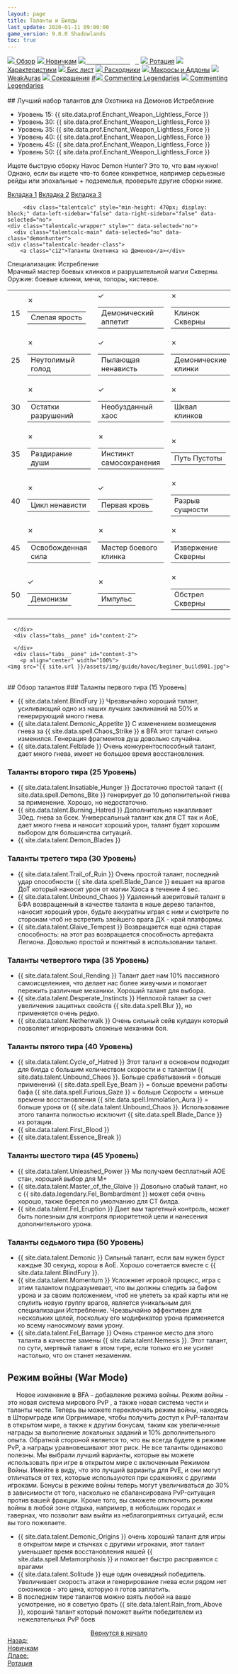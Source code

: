 ```yaml
---
layout: page
title: Таланты и Билды
last_update: 2020-01-11 09:00:00
game_version: 9.0.0 Shadowlands
toc: true
---
```


<div id="smooth-nav-outer">
<a href="{{ site.url }}/guide/havoc/overview.html"><img src="https://wow.zamimg.com/images/wow/icons/medium/inv_misc_spyglass_02.jpg"> Обзор</a>
<a href="{{ site.url }}/guide/havoc/beginners.html"><img src="https://wow.zamimg.com/images/wow/icons/medium/spell_lifegivingseed.jpg"> Новичкам</a>
<a href="{{ site.url }}/guide/havoc/talent-builds.html"><img src="https://wow.zamimg.com/images/wow/icons/medium/ability_marksmanship.jpg"><span style="color: white;"> Таланты и Билды</span></a>
<a href="{{ site.url }}/guide/havoc/rotation-priority.html"><img src="https://wow.zamimg.com/images/wow/icons/medium/wow_token01.jpg"> Ротация</a>
<a href="{{ site.url }}/guide/havoc/stats.html"><img src="https://wow.zamimg.com/images/wow/icons/medium/inv_inscription_80_warscroll_intellect.jpg"> Характеристики</a>
<a href="{{ site.url }}/guide/havoc/gear.html"><img src="https://wow.zamimg.com/images/wow/icons/medium/inv_chest_chain_03.jpg"> Бис лист</a>
<a href="{{ site.url }}/guide/havoc/consumables.html"><img src="https://wow.zamimg.com/images/wow/icons/medium/inv_potion_92.jpg"> Расходники</a>
<a href="{{ site.url }}/guide/havoc/macros-addons.html"><img src="https://wow.zamimg.com/images/wow/icons/medium/inv_eng_gearspringparts.jpg"> Макросы и Аддоны</a>
<a href="{{ site.url }}/guide/havoc/weakauras.html"><img src="https://wow.zamimg.com/images/wow/icons/medium/spell_holy_auramastery.jpg"> WeakAuras</a>
<a href="{{ site.url }}/guide/havoc/common-terms.html"><img src="https://wow.zamimg.com/images/wow/icons/medium/ui_chat.jpg"> Сокращения</a>
<a href="">#<img src="https://wow.zamimg.com/images/wow/icons/medium/wow_token01.jpg"> Commenting Legendaries</a>
<a href="#"><img src="https://wow.zamimg.com/images/wow/icons/medium/wow_token01.jpg"> Commenting Legendaries</a>
</div>
<br>
## Лучший набор талантов для Охотника на Демонов Истребление
<ul>
<li>Уровень 15: {{ site.data.prof.Enchant_Weapon_Lightless_Force }}</li> 
<li>Уровень 30: {{ site.data.prof.Enchant_Weapon_Lightless_Force }}</li> 
<li>Уровень 35: {{ site.data.prof.Enchant_Weapon_Lightless_Force }}</li> 
<li>Уровень 40: {{ site.data.prof.Enchant_Weapon_Lightless_Force }}</li> 
<li>Уровень 45: {{ site.data.prof.Enchant_Weapon_Lightless_Force }}</li> 
<li>Уровень 50: {{ site.data.prof.Enchant_Weapon_Lightless_Force }}</li> 
</ul>

Ищете быструю сборку Havoc Demon Hunter? Это то, что вам нужно! Однако, если вы ищете что-то более конкретное, например серьезные рейды или эпохальные + подземелья, проверьте другие сборки ниже.

  <div class="tabs">
    <div class="tabs__nav">
      <a class="tabs__link tabs__link_active" href="#content-1">Вкладка 1</a>
      <a class="tabs__link" href="#content-2">Вкладка 2</a>
      <a class="tabs__link" href="#content-3">Вкладка 3</a>
    </div>
    <div class="tabs__content">
      <div class="tabs__pane tabs__pane_show" id="content-1">
       
	     <div class="talentcalc" style="min-height: 470px; display: block;" data-left-sidebar="false" data-right-sidebar="false" data-selected="no">
    <div class="talentcalc-wrapper" style="" data-selected="no">
	  <div class="talentcalc-main" data-selected="no" data-class="demonhunter">
	<div class="talentcalc-header-class">
		<a class="c12">Таланты Охотника на Демонов</a></div>
<div class="talentcalc-spec-switcher">Специализация: <span class="q1"><span class="tooltip-inside-icon" style="background-image: url(https://wow.zamimg.com/images/wow/icons/small/ability_demonhunter_specdps.jpg)"></span> Истребление <span class="talentcalc-spec-role" style="background-position: 0px 0"></span></span>
</div>                             
<div class="talentcalc-spec-desc" data-spec="3">Мрачный мастер боевых клинков и разрушительной магии Скверны. Оружие: боевые клинки, мечи, топоры, кистевое.</div>  
  
<table class="talentcalc-core" data-selected="no">
	<tbody data-selected="no">
<tr data-row="0" class="talentcalc-row" data-selected="yes" data-available="yes">
<td class="outer" data-selected="no">

<div class="inner">15</div>
</td>

<td class="outer" data-row="0" data-col="0" cursor="pointer" data-selected="no">
<div class="inner">
<a class="screen" target="_blank" data-whattach="icon" href="https://ru.wowhead.com/spell=203550" onclick="return false;"></a>
<div class="iconmedium"><ins style="background-image: url(https://wow.zamimg.com/images/wow/icons/medium/ability_bosskilrogg_deadeye.jpg)"></ins><del></del>
<div class="state">✗</div></div>
<table>
<tbody>
<tr>
<td>Слепая ярость</td>
</tr>
</tbody>
</table >
</div>
</td>

<td class="outer" data-row="0" data-col="1" cursor="pointer" data-selected="yes">
<div class="inner">
<a class="screen" target="_blank" data-whattach="icon" href="https://ru.wowhead.com/spell=206478" onclick="return false;"></a>
<div class="iconmedium"><ins style="background-image: url(https://wow.zamimg.com/images/wow/icons/medium/ability_creature_poison_01_purple.jpg)"></ins><del></del>
<div class="state active">✓</div></div>
<table>
<tbody>
<tr>
<td>Демонический аппетит</td>
</tr>
</tbody>
</table>
</div>
</td>

<td class="outer last-child" data-row="0" data-col="2" cursor="pointer" data-selected="no">
<div class="inner">
<a class="screen" target="_blank" data-whattach="icon" href="https://ru.wowhead.com/spell=232893" onclick="return false;"></a>
<div class="iconmedium"><ins style="background-image: url(https://wow.zamimg.com/images/wow/icons/medium/ability_demonhunter_felblade.jpg)"></ins><del></del>
<div class="state">✗</div></div>
<table>
<tbody>
<tr>
<td>Клинок Скверны</td>
</tr>
</tbody>
</table>
</div>
</td>
</tr>

<tr data-row="1" class="talentcalc-row" data-selected="yes" data-available="yes">
<td class="outer" data-selected="no">
<div class="inner">25</div>
</td>

<td class="outer" data-row="1" data-col="0" cursor="pointer" data-selected="no">
<div class="inner">
<a class="screen" target="_blank" data-whattach="icon" href="https://ru.wowhead.com/spell=258876" onclick="return false;"></a>
<div class="iconmedium"><ins style="background-image: url(https://wow.zamimg.com/images/wow/icons/medium/ability_rogue_hungerforblood.jpg)"></ins><del></del>
<div class="state">✗</div></div>
<table>
<tbody>
<tr>
<td>Неутолимый голод</td>
</tr>
</tbody>
</table>
</div>
</td>

<td class="outer" data-row="1" data-col="1" cursor="pointer" data-selected="yes">
<div class="inner">
<a class="screen" target="_blank" data-whattach="icon" href="https://ru.wowhead.com/spell=320374" onclick="return false;"></a>
<div class="iconmedium"><ins style="background-image: url(https://wow.zamimg.com/images/wow/icons/medium/ability_demonhunter_immolation.jpg)"></ins><del></del>
<div class="state active">✓</div></div>
<table>
<tbody>
<tr>
<td>Пылающая ненависть</td>
</tr>
</tbody>
</table>
</div>
</td>

<td class="outer last-child" data-row="1" data-col="2" cursor="pointer" data-selected="no">
<div class="inner">
<a class="screen" target="_blank" data-whattach="icon" href="https://ru.wowhead.com/spell=203555" onclick="return false;"></a>
<div class="iconmedium"><ins style="background-image: url(https://wow.zamimg.com/images/wow/icons/medium/inv_weapon_shortblade_92.jpg)"></ins><del></del>
<div class="state">✗</div></div>
<table>
<tbody>
<tr>
<td>Демонические клинки</td>
</tr>
</tbody>
</table>
</div>
</td>
</tr>

<tr data-row="2" class="talentcalc-row" data-selected="yes" data-available="yes">
<td class="outer" data-selected="no">
<div class="inner">30</div>
</td>

<td class="outer" data-row="2" data-col="0" cursor="pointer" data-selected="no">
<div class="inner">
<a class="screen" target="_blank" data-whattach="icon" href="https://ru.wowhead.com/spell=258881" onclick="return false;"></a>
<div class="iconmedium"><ins style="background-image: url(https://wow.zamimg.com/images/wow/icons/medium/ability_demonhunter_bladedance.jpg)"></ins><del></del>
<div class="state">✗</div></div>
<table>
<tbody>
<tr>
<td>Остатки разрушений</td>
</tr>
</tbody>
</table>
</div>
</td>

<td class="outer" data-row="2" data-col="1" cursor="pointer" data-selected="yes">
<div class="inner">
<a class="screen" target="_blank" data-whattach="icon" href="https://ru.wowhead.com/spell=275144" onclick="return false;"></a>
<div class="iconmedium"><ins style="background-image: url(https://wow.zamimg.com/images/wow/icons/medium/ability_demonhunter_felrush.jpg)"></ins><del></del>
<div class="state active">✓</div></div>
<table>
<tbody>
<tr>
<td>Необузданный хаос</td>
</tr>
</tbody>
</table>
</div>
</td>

<td class="outer last-child" data-row="2" data-col="2" cursor="pointer" data-selected="no">
<div class="inner">
<a class="screen" target="_blank" data-whattach="icon" href="https://ru.wowhead.com/spell=342817" onclick="return false;"></a>
<div class="iconmedium"><ins style="background-image: url(https://wow.zamimg.com/images/wow/icons/medium/inv_glaive_1h_artifactazgalor_d_06dual.jpg)"></ins><del></del>
<div class="state">✗</div></div>
<table>
<tbody>
<tr>
<td>Шквал клинков</td>
</tr>
</tbody>
</table>
</div>
</td>
</tr>

<tr data-row="3" class="talentcalc-row" data-selected="no" data-available="yes">
<td class="outer" data-selected="no">
<div class="inner">35</div>
</td>

<td class="outer" data-row="3" data-col="0" cursor="pointer" data-selected="no">
<div class="inner">
<a class="screen" target="_blank" data-whattach="icon" href="https://ru.wowhead.com/spell=204909" onclick="return false;"></a>
<div class="iconmedium"><ins style="background-image: url(https://wow.zamimg.com/images/wow/icons/medium/ability_demonhunter_soulcleave2.jpg)"></ins><del></del>
<div class="state">✗</div></div>
<table>
<tbody>
<tr>
<td>Раздирание души</td>
</tr>
</tbody>
</table>
</div>
</td>

<td class="outer" data-row="3" data-col="1" cursor="pointer" data-selected="no">
<div class="inner">
<a class="screen" target="_blank" data-whattach="icon" href="https://ru.wowhead.com/spell=205411" onclick="return false;"></a>
<div class="iconmedium"><ins style="background-image: url(https://wow.zamimg.com/images/wow/icons/medium/spell_shadow_manafeed.jpg)"></ins><del></del>
<div class="state">✗</div></div>
<table>
<tbody>
<tr>
<td>Инстинкт самосохранения</td>
</tr>
</tbody>
</table>
</div>
</td>

<td class="outer last-child" data-row="3" data-col="2" cursor="pointer" data-selected="no">
<div class="inner">
<a class="screen" target="_blank" data-whattach="icon" href="https://ru.wowhead.com/spell=196555" onclick="return false;"></a>
<div class="iconmedium"><ins style="background-image: url(https://wow.zamimg.com/images/wow/icons/medium/spell_warlock_demonsoul.jpg)"></ins><del></del>
<div class="state">✗</div></div>
<table>
<tbody>
<tr>
<td>Путь Пустоты</td>
</tr>
</tbody>
</table>
</div>
</td>
</tr>

<tr data-row="4" class="talentcalc-row" data-selected="yes" data-available="yes">
<td class="outer" data-selected="no">
<div class="inner">40</div>
</td>

<td class="outer" data-row="4" data-col="0" cursor="pointer" data-selected="no">
<div class="inner">
<a class="screen" target="_blank" data-whattach="icon" href="https://ru.wowhead.com/spell=258887" onclick="return false;"></a>
<div class="iconmedium"><ins style="background-image: url(https://wow.zamimg.com/images/wow/icons/medium/ability_ironmaidens_whirlofblood.jpg)"></ins><del></del>
<div class="state">✗</div></div>
<table>
<tbody>
<tr>
<td>Цикл ненависти</td>
</tr>
</tbody>
</table>
</div>
</td>

<td class="outer" data-row="4" data-col="1" cursor="pointer" data-selected="yes">
<div class="inner">
<a class="screen" target="_blank" data-whattach="icon" href="https://ru.wowhead.com/spell=206416" onclick="return false;"></a>
<div class="iconmedium"><ins style="background-image: url(https://wow.zamimg.com/images/wow/icons/medium/ability_deathwing_bloodcorruption_death.jpg)"></ins><del></del>
<div class="state active">✓</div></div>
<table>
<tbody>
<tr>
<td>Первая кровь</td>
</tr>
</tbody>
</table>
</div>
</td>

<td class="outer last-child" data-row="4" data-col="2" cursor="pointer" data-selected="no">
<div class="inner">
<a class="screen" target="_blank" data-whattach="icon" href="https://ru.wowhead.com/spell=258860" onclick="return false;"></a>
<div class="iconmedium"><ins style="background-image: url(https://wow.zamimg.com/images/wow/icons/medium/spell_shadow_ritualofsacrifice.jpg)"></ins><del></del>
<div class="state">✗</div></div>
<table>
<tbody>
<tr>
<td>Разрыв сущности</td>
</tr>
</tbody>
</table>
</div>
</td>
</tr>

<tr data-row="5" class="talentcalc-row" data-selected="no" data-available="yes"><td class="outer" data-selected="no">
<div class="inner">45</div>
</td>

<td class="outer" data-row="5" data-col="0" cursor="pointer" data-selected="no">
<div class="inner">
<a class="screen" target="_blank" data-whattach="icon" href="https://ru.wowhead.com/spell=206477" onclick="return false;"></a>
<div class="iconmedium"><ins style="background-image: url(https://wow.zamimg.com/images/wow/icons/medium/ability_demonhunter_chaosnova.jpg)"></ins><del></del>
<div class="state">✗</div></div>
<table>
<tbody>
<tr>
<td>Освобожденная сила</td>
</tr>
</tbody>
</table>
</div>
</td>

<td class="outer" data-row="5" data-col="1" cursor="pointer" data-selected="no">
<div class="inner">
<a class="screen" target="_blank" data-whattach="icon" href="https://ru.wowhead.com/spell=203556" onclick="return false;"></a>
<div class="iconmedium"><ins style="background-image: url(https://wow.zamimg.com/images/wow/icons/medium/inv_glaive_1h_demonhunter_a_01.jpg)"></ins><del></del>
<div class="state">✗</div></div>
<table>
<tbody>
<tr>
<td>Мастер боевого клинка</td>
</tr>
</tbody>
</table>
</div>
</td>

<td class="outer last-child" data-row="5" data-col="2" cursor="pointer" data-selected="no">
<div class="inner">
<a class="screen" target="_blank" data-whattach="icon" href="https://ru.wowhead.com/spell=211881" onclick="return false;"></a>
<div class="iconmedium"><ins style="background-image: url(https://wow.zamimg.com/images/wow/icons/medium/ability_bossfellord_felspike.jpg)"></ins><del></del>
<div class="state">✗</div></div>
<table>
<tbody>
<tr>
<td>Извержение Скверны</td>
</tr>
</tbody>
</table>
</div>
</td>
</tr>

<tr data-row="6" class="talentcalc-row" data-selected="yes" data-available="yes">
<td class="outer" data-selected="no">
<div class="inner">50</div>
</td>

<td class="outer" data-row="6" data-col="0" cursor="pointer" data-selected="yes">
<div class="inner">
<a class="screen" target="_blank" data-whattach="icon" href="https://ru.wowhead.com/spell=213410" onclick="return false;"></a>
<div class="iconmedium"><ins style="background-image: url(https://wow.zamimg.com/images/wow/icons/medium/spell_shadow_demonform.jpg)"></ins><del></del>
<div class="state active">✓</div></div>
<table>
<tbody>
<tr>
<td>Демонизм</td>
</tr>
</tbody>
</table>
</div>
</td>

<td class="outer" data-row="6" data-col="1" cursor="pointer" data-selected="no">
<div class="inner">
<a class="screen" target="_blank" data-whattach="icon" href="https://ru.wowhead.com/spell=206476" onclick="return false;"></a>
<div class="iconmedium"><ins style="background-image: url(https://wow.zamimg.com/images/wow/icons/medium/ability_foundryraid_demolition.jpg)"></ins><del></del>
</a><div class="state">✗</div></div>
<table>
<tbody>
<tr>
<td>Импульс</td>
</tr>
</tbody>
</table>
</div>
</td>

<td class="outer last-child" data-row="6" data-col="2" cursor="pointer" data-selected="no">
<div class="inner">
<a class="screen" target="_blank" data-whattach="icon" href="https://ru.wowhead.com/spell=258925" onclick="return false;"></a>
<div class="iconmedium">
<ins style="background-image: url(https://wow.zamimg.com/images/wow/icons/medium/inv_felbarrage.jpg)"></ins><del></del>
<div class="state">✗</div></div>
<table>
<tbody>
<tr>
<td>Обстрел Скверны</td>
</tr>
</tbody>
</table>
</div>
</td>
</tr>
</tbody>
</table>    
</div>
</div>
</div> 
	   
      </div>
      <div class="tabs__pane" id="content-2">
   
      </div>
      <div class="tabs__pane" id="content-3">
        <p align="center" width="100%">
    <img src="{{ site.url }}/assets/img/guide/havoc/beginer_build901.jpg">
</p>
      </div>
    </div>
  </div>

  <script>
    var $tabs = function (target) {
      var
        _elemTabs = (typeof target === 'string' ? document.querySelector(target) : target),
        _eventTabsShow,
        _showTab = function (tabsLinkTarget) {
          var tabsPaneTarget, tabsLinkActive, tabsPaneShow;
          tabsPaneTarget = document.querySelector(tabsLinkTarget.getAttribute('href'));
          tabsLinkActive = tabsLinkTarget.parentElement.querySelector('.tabs__link_active');
          tabsPaneShow = tabsPaneTarget.parentElement.querySelector('.tabs__pane_show');
          // если следующая вкладка равна активной, то завершаем работу
          if (tabsLinkTarget === tabsLinkActive) {
            return;
          }
          // удаляем классы у текущих активных элементов
          if (tabsLinkActive !== null) {
            tabsLinkActive.classList.remove('tabs__link_active');
          }
          if (tabsPaneShow !== null) {
            tabsPaneShow.classList.remove('tabs__pane_show');
          }
          // добавляем классы к элементам (в завимости от выбранной вкладки)
          tabsLinkTarget.classList.add('tabs__link_active');
          tabsPaneTarget.classList.add('tabs__pane_show');
          document.dispatchEvent(_eventTabsShow);
        },
        _switchTabTo = function (tabsLinkIndex) {
          var tabsLinks = _elemTabs.querySelectorAll('.tabs__link');
          if (tabsLinks.length > 0) {
            if (tabsLinkIndex > tabsLinks.length) {
              tabsLinkIndex = tabsLinks.length;
            } else if (tabsLinkIndex < 1) {
              tabsLinkIndex = 1;
            }
            _showTab(tabsLinks[tabsLinkIndex - 1]);
          }
        };

      _eventTabsShow = new CustomEvent('tab.show', { detail: _elemTabs });

      _elemTabs.addEventListener('click', function (e) {
        var tabsLinkTarget = e.target;
        // завершаем выполнение функции, если кликнули не по ссылке
        if (!tabsLinkTarget.classList.contains('tabs__link')) {
          return;
        }
        // отменяем стандартное действие
        e.preventDefault();
        _showTab(tabsLinkTarget);
      });

      return {
        showTab: function (target) {
          _showTab(target);
        },
        switchTabTo: function (index) {
          _switchTabTo(index);
        }
      }

    };

    var mytabs = $tabs('.tabs');
    if (localStorage.getItem('mytabs')) {
      mytabs.showTab(document.querySelector('[href="' + localStorage.getItem('mytabs') + '"]'));
    }

    document.addEventListener('tab.show', function (e) {
      localStorage.setItem('mytabs', e.detail.querySelector('.tabs__link_active').getAttribute('href'));
    })
  </script>
<br>  
## Обзор талантов
### Таланты первого тира (15 Уровень)

<ul>
<li>{{ site.data.talent.BlindFury }} Чрезвычайно хороший талант, усиливающий одно из наших лучших заклинаний на 50% и генерирующий много гнева.</li> 
<li>{{ site.data.talent.Demonic_Appetite }} С изменением возмещения гнева за {{ site.data.spell.Chaos_Strike }} в BFA этот талант сильно изменился. Генерация фрагментов душ довольно случайна. </li>
<li>{{ site.data.talent.Felblade }} Очень конкурентоспособный талант, дает много гнева, имеет не большое время восстановления. </li>
</ul>

### Таланты второго тира (25 Уровень)

<ul>
<li>{{ site.data.talent.Insatiable_Hunger }} Достаточно простой талант {{ site.data.spell.Demons_Bite }} генерирует до 10 дополнительной гнева за применение. Хорошо, но недостаточно.</li> 
<li>{{ site.data.talent.Burning_Hatred }} Дополнительно накапливает 30ед. гнева за 6сек. Универсальный талант как для СТ так и АоЕ, дает много гнева и наносит хороший урон, талант будет хорошим выбором для большинства ситуаций.</li>
<li>{{ site.data.talent.Demon_Blades }}</li>
</ul>

### Таланты третего тира (30 Уровень)

<ul>
<li>{{ site.data.talent.Trail_of_Ruin }} Очень простой талант, последний удар способности {{ site.data.spell.Blade_Dance }} вешает на врагов ДоТ который наносит урон от магии Хаоса в течение 4 sec.</li> 
<li>{{ site.data.talent.Unbound_Chaos }} Удаленный азеритовый талант в БФА возвращенный в качестве таланта в наше дерево талантов, наносит хороший урон, будьте аккуратны играя с ним и смотрите по сторонам чтоб не встретить злейшего врага ДХ -  край платформы.</li>
<li>{{ site.data.talent.Glaive_Tempest }} Возвращается еще одна старая способность: на этот раз возвращается способность артефакта Легиона. Довольно простой и понятный в использовании талант.</li>
</ul>

### Таланты четвертого тира (35 Уровень)

<ul>
<li>{{ site.data.talent.Soul_Rending }} Талант дает нам 10% пассивного самоисцелениея, что делает нас более живучими и помогает пережить различные механики. Хороший талант для выбора.</li> 
<li>{{ site.data.talent.Desperate_Instincts }} Неплохой талант за счет увеличения защитных свойств {{ site.data.spell.Blur }}, но применяется очень редко.</li>
<li>{{ site.data.talent.Netherwalk }} Очень сильный сейв кулдаун который позволяет игнорировать сложные механики боя.</li>
</ul>

### Таланты пятого тира (40 Уровень)

<ul>
<li>{{ site.data.talent.Cycle_of_Hatred }} Этот талант в основном подходит для билда с большим количеством скорости и с талантом {{ site.data.talent.Unbound_Chaos }}. Больше срабатываний = больше применений {{ site.data.spell.Eye_Beam }} = больше времени работы бафа {{ site.data.spell.Furious_Gaze }} = больше Скорости = меньше времени восстановления {{ site.data.spell.Immolation_Aura }} = больше урона от {{ site.data.talent.Unbound_Chaos }}. Использование этого таланта полностью исключит {{ site.data.spell.Blade_Dance }} из ротации.</li> 
<li>{{ site.data.talent.First_Blood }}</li>
<li>{{ site.data.talent.Essence_Break }}</li>
</ul>

### Таланты шестого тира (45 Уровень)

<ul>
<li>{{ site.data.talent.Unleashed_Power }} Мы получаем бесплатный АОЕ стан, хороший выбор для М+</li> 
<li>{{ site.data.talent.Master_of_the_Glaive }} Довольно слабый талант, но с {{ site.data.legendary.Fel_Bombardment }} может себя очень хорошо, также берется по умолчанию для СТ билда.</li>
<li>{{ site.data.talent.Fel_Eruption }} Дает вам таргетный контроль, может быть полезным для контроля приоритетной цели и нанесения дополнительного урона.</li>
</ul>

### Таланты седьмого тира (50 Уровень)

<ul>
<li>{{ site.data.talent.Demonic }} Сильный талант, если вам нужен бурст каждые 30 секунд, хорош в AoE. Хорошо сочетается вместе с {{ site.data.talent.BlindFury }}.</li> 
<li>{{ site.data.talent.Momentum }} Усложняет игровой процесс, игра с этим талантом подразумевает, что вы должны следить за бафом урона и за своим положением, чтоб не улететь за край карты или не спулить новую группу врагов, является уникальным для специализации Истребление. Чрезвычайно эффективен для нескольких целей, поскольку его модификатор урона применяется ко всему наносимому вами урону.</li>
<li>{{ site.data.talent.Fel_Barrage }} Очень странное место для этого таланта в качестве замены {{ site.data.talent.Nemesis
 }}. Этот талант, по сути, мертвый талант в этом тире, если только его не усилят настолько, что он станет незаменим.</li>
</ul>

## Режим войны (War Mode)
<p style="text-indent: 20px;">
Новое изменение в BFA - добавление режима войны. Режим войны - это новая система мирового PvP , а также новая система чести и таланты чести. Теперь вы можете переключать режим войны, находясь в Штормграде или Оргриммаре, чтобы получить доступ к PvP-талантам в открытом мире, а также к другим бонусам, таким как увеличенные награды за выполнение локальных заданий и 10% дополнительного опыта. Обратной стороной является то, что вы всегда будете в режиме PvP, а награды уравновешивают этот риск.
Не все таланты одинаково полезны. Мы выбрали лучший варианты, которые вы можете использовать при игре в открытом мире с включенным Режимом Войны. Имейте в виду, что это лучший варианты для PvE, и они могут отличаться от тех, которые используются при сражениях с другими игроками.
Бонусы в режиме войны теперь могут увеличиваться до 30% в зависимости от того, насколько не сбалансирована PvP-ситуация против вашей фракции. Кроме того, вы сможете отключить режим войны в любой зоне отдыха, например, в небольших городах и тавернах, что позволит вам выйти из неблагоприятных ситуаций, если вы того пожелаете.
 </p>
 
 <ul>
<li>{{ site.data.talent.Demonic_Origins }} очень хороший талант для игры в открытом мире и стычках с другими игроками, этот талант уменьшает время восстановления нашей {{ site.data.spell.Metamorphosis }} и помогает быстро расправятся с врагами</li> 
<li>{{ site.data.talent.Solitude }} еще один очевидный победитель. Увеличивает скорость атаки и генерирование гнева если рядом нет союзников - это цена, которую я готов заплатить.</li>
<li>В последнем тире талантов можно взять любой на ваше усмотрение, но я советую брать {{ site.data.talent.Rain_from_Above }}, хороший талант который поможет выйти победителем из нежелательных PvP боев</li>
</ul>

<div style="text-align: -webkit-center;"><a class="fa fa-arrow-up" href="#Лучший-набор-талантов-для-Охотника-на-Демонов-Истребление">Вернутся в начало</a></div>

<div class="minibox minibox-left"><a href="{{ site.url }}/guide/havoc/overview.html">Назад:<br>Новичкам</a></div>
<div class="minibox"><a href="{{ site.url }}/guide/havoc/talent-builds.html">Длаее:<br>Ротация</a></div>








 









